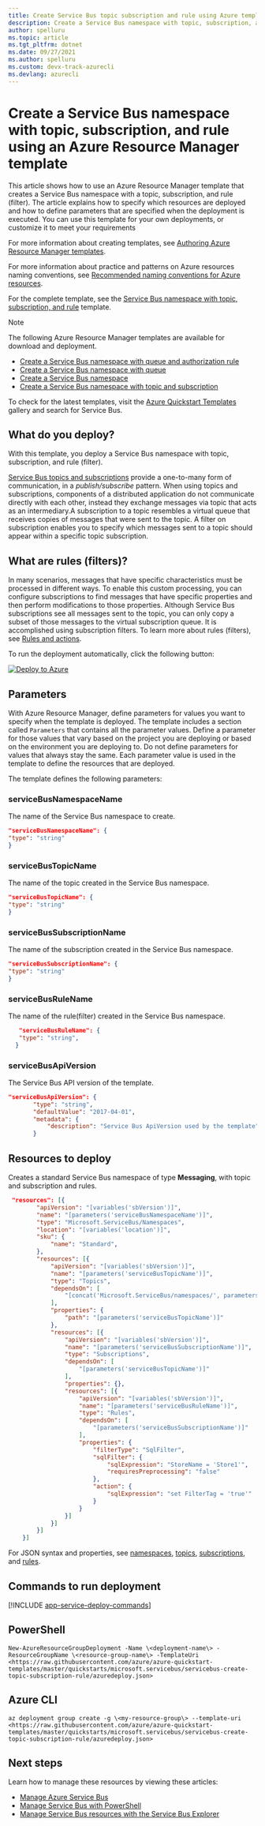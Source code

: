 ```yaml
---
title: Create Service Bus topic subscription and rule using Azure template
description: Create a Service Bus namespace with topic, subscription, and rule using Azure Resource Manager template
author: spelluru
ms.topic: article
ms.tgt_pltfrm: dotnet
ms.date: 09/27/2021
ms.author: spelluru
ms.custom: devx-track-azurecli
ms.devlang: azurecli
---
```


# Create a Service Bus namespace with topic, subscription, and rule using an Azure Resource Manager template

This article shows how to use an Azure Resource Manager template that creates a Service Bus namespace with a topic, subscription, and rule (filter). The article explains how to specify which resources are deployed and how to define parameters that are specified when the deployment is executed. You can use this template for your own deployments, or customize it to meet your requirements

For more information about creating templates, see [Authoring Azure Resource Manager templates][Authoring Azure Resource Manager templates].

For more information about practice and patterns on Azure resources naming conventions, see [Recommended naming conventions for Azure resources][Recommended naming conventions for Azure resources].

For the complete template, see the [Service Bus namespace with topic, subscription, and rule][Service Bus namespace with topic, subscription, and rule] template.

> [!NOTE]
> The following Azure Resource Manager templates are available for download and deployment.
>
> * [Create a Service Bus namespace with queue and authorization rule](service-bus-resource-manager-namespace-auth-rule.md)
> * [Create a Service Bus namespace with queue](service-bus-resource-manager-namespace-queue.md)
> * [Create a Service Bus namespace](service-bus-resource-manager-namespace.md)
> * [Create a Service Bus namespace with topic and subscription](service-bus-resource-manager-namespace-topic.md)
>
> To check for the latest templates, visit the [Azure Quickstart Templates][Azure Quickstart Templates] gallery and search for Service Bus.

## What do you deploy?

With this template, you deploy a Service Bus namespace with topic, subscription, and rule (filter).

[Service Bus topics and subscriptions](service-bus-queues-topics-subscriptions.md#topics-and-subscriptions) provide a one-to-many form of communication, in a *publish/subscribe* pattern. When using topics and subscriptions, components of a distributed application do not communicate directly with each other, instead they exchange messages via topic that acts as an intermediary.A subscription to a topic resembles a virtual queue that receives copies of messages that were sent to the topic. A filter on subscription enables you to specify which messages sent to a topic should appear within a specific topic subscription.

## What are rules (filters)?

In many scenarios, messages that have specific characteristics must be processed in different ways. To enable this custom processing, you can configure subscriptions to find messages that have specific properties and then perform modifications to those properties. Although Service Bus subscriptions see all messages sent to the topic, you can only copy a subset of those messages to the virtual subscription queue. It is accomplished using subscription filters. To learn more about rules (filters), see [Rules and actions](service-bus-queues-topics-subscriptions.md#rules-and-actions).

To run the deployment automatically, click the following button:

[![Deploy to Azure](./media/service-bus-resource-manager-namespace-topic/deploybutton.png)](https://portal.azure.com/#create/Microsoft.Template/uri/https%3A%2F%2Fraw.githubusercontent.com%2FAzure%2Fazure-quickstart-templates%2Fmaster%2Fquickstarts%2Fmicrosoft.servicebus%2Fservicebus-create-topic-subscription-rule%2Fazuredeploy.json)

## Parameters

With Azure Resource Manager, define parameters for values you want to specify when the template is deployed. The template includes a section called `Parameters` that contains all the parameter values. Define a parameter for those values that vary based on the project you are deploying or based on the environment you are deploying to. Do not define parameters for values that always stay the same. Each parameter value is used in the template to define the resources that are deployed.

The template defines the following parameters:

### serviceBusNamespaceName

The name of the Service Bus namespace to create.

```json
"serviceBusNamespaceName": {
"type": "string"
}
```

### serviceBusTopicName

The name of the topic created in the Service Bus namespace.

```json
"serviceBusTopicName": {
"type": "string"
}
```

### serviceBusSubscriptionName

The name of the subscription created in the Service Bus namespace.

```json
"serviceBusSubscriptionName": {
"type": "string"
}
```

### serviceBusRuleName

The name of the rule(filter) created in the Service Bus namespace.

```json
   "serviceBusRuleName": {
   "type": "string",
  }
```

### serviceBusApiVersion

The Service Bus API version of the template.

```json
"serviceBusApiVersion": {
       "type": "string",
       "defaultValue": "2017-04-01",
       "metadata": {
           "description": "Service Bus ApiVersion used by the template"
       }
```

## Resources to deploy

Creates a standard Service Bus namespace of type **Messaging**, with topic and subscription and rules.

```json
 "resources": [{
        "apiVersion": "[variables('sbVersion')]",
        "name": "[parameters('serviceBusNamespaceName')]",
        "type": "Microsoft.ServiceBus/Namespaces",
        "location": "[variables('location')]",
        "sku": {
            "name": "Standard",
        },
        "resources": [{
            "apiVersion": "[variables('sbVersion')]",
            "name": "[parameters('serviceBusTopicName')]",
            "type": "Topics",
            "dependsOn": [
                "[concat('Microsoft.ServiceBus/namespaces/', parameters('serviceBusNamespaceName'))]"
            ],
            "properties": {
                "path": "[parameters('serviceBusTopicName')]"
            },
            "resources": [{
                "apiVersion": "[variables('sbVersion')]",
                "name": "[parameters('serviceBusSubscriptionName')]",
                "type": "Subscriptions",
                "dependsOn": [
                    "[parameters('serviceBusTopicName')]"
                ],
                "properties": {},
                "resources": [{
                    "apiVersion": "[variables('sbVersion')]",
                    "name": "[parameters('serviceBusRuleName')]",
                    "type": "Rules",
                    "dependsOn": [
                        "[parameters('serviceBusSubscriptionName')]"
                    ],
                    "properties": {
                        "filterType": "SqlFilter",
                        "sqlFilter": {
                            "sqlExpression": "StoreName = 'Store1'",
                            "requiresPreprocessing": "false"
                        },
                        "action": {
                            "sqlExpression": "set FilterTag = 'true'"
                        }
                    }
                }]
            }]
        }]
    }]
```

For JSON syntax and properties, see [namespaces](/azure/templates/microsoft.servicebus/namespaces), [topics](/azure/templates/microsoft.servicebus/namespaces/topics), [subscriptions](/azure/templates/microsoft.servicebus/namespaces/topics/subscriptions), and [rules](/azure/templates/microsoft.servicebus/namespaces/topics/subscriptions/rules).

## Commands to run deployment

[!INCLUDE [app-service-deploy-commands](../../includes/app-service-deploy-commands.md)]

## PowerShell

```powershell-interactive
New-AzureResourceGroupDeployment -Name \<deployment-name\> -ResourceGroupName \<resource-group-name\> -TemplateUri <https://raw.githubusercontent.com/azure/azure-quickstart-templates/master/quickstarts/microsoft.servicebus/servicebus-create-topic-subscription-rule/azuredeploy.json>
```

## Azure CLI

```azurecli-interactive
az deployment group create -g \<my-resource-group\> --template-uri <https://raw.githubusercontent.com/azure/azure-quickstart-templates/master/quickstarts/microsoft.servicebus/servicebus-create-topic-subscription-rule/azuredeploy.json>
```

## Next steps

Learn how to manage these resources by viewing these articles:

* [Manage Azure Service Bus](service-bus-management-libraries.md)
* [Manage Service Bus with PowerShell](service-bus-manage-with-ps.md)
* [Manage Service Bus resources with the Service Bus Explorer](https://github.com/paolosalvatori/ServiceBusExplorer/releases)

[Authoring Azure Resource Manager templates]: ../azure-resource-manager/templates/syntax.md
[Azure Quickstart Templates]: https://azure.microsoft.com/resources/templates/?term=service+bus
[Learn more about Service Bus topics and subscriptions]: service-bus-queues-topics-subscriptions.md
[Using Azure PowerShell with Azure Resource Manager]: ../azure-resource-manager/management/manage-resources-powershell.md
[Using the Azure CLI for Mac, Linux, and Windows with Azure Resource Management]: ../azure-resource-manager/management/manage-resources-cli.md
[Recommended naming conventions for Azure resources]: /azure/cloud-adoption-framework/ready/azure-best-practices/naming-and-tagging
[Service Bus namespace with topic, subscription, and rule]: https://github.com/Azure/azure-quickstart-templates/blob/master/quickstarts/microsoft.servicebus/servicebus-create-topic-subscription-rule/
[Service Bus queues, topics, and subscriptions]: service-bus-queues-topics-subscriptions.md
